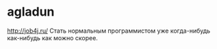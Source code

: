 # agladun
http://job4j.ru/ 
Стать нормальным программистом уже когда-нибудь как-нибудь как можно скорее.  